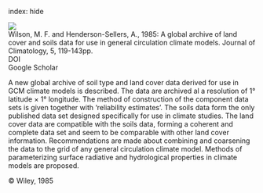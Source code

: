 index: hide

<div class="Citation">
    <div class="Citation-thumb CitationThumb-linked"  data-href="https://doi.org/10.1002/joc.3370050202">
      <img src="https://static.claimspace.cloud/climate-study-static/refs/thumbs/5/Wilson_and_HendersonSellers_1985-thumb.png" />
    </div>

  <div class="Citation-body">
    <div class="Citation-text">Wilson, M. F. and Henderson-Sellers, A., 1985: A global archive of land cover and soils data for use in general circulation climate models. <span class="Article-journal">Journal of Climatology, </span><span class="Article-volume">5, </span>119-143pp.</div>
    <div class="Citation-links">
      <div class="CitationLink" data-href="https://doi.org/10.1002/joc.3370050202">
        <div class="CitationLink-icon CitationLink-Doi"></div>
        <div class="CitationLink-text">DOI</div>
      </div>
      <div class="CitationLink" data-href="https://scholar.google.com/scholar?q=10.1002/joc.3370050202">
        <div class="CitationLink-icon CitationLink-Scholar"></div>
        <div class="CitationLink-text">Google Scholar</div>
      </div>
    </div>
  </div>
</div>

A new global archive of soil type and land cover data derived for use in GCM climate models is described. The data are archived al a resolution of 1° latitude × 1° longitude. The method of construction of the component data sets is given together with ‘reliability estimates’. The soils data form the only published data set designed specifically for use in climate studies. The land cover data are compatible with the soils data, forming a coherent and complete data set and seem to be comparable with other land cover information. Recommendations are made about combining and coarsening the data to the grid of any general circulation climate model. Methods of parameterizing surface radiative and hydrological properties in climate models are proposed.

<div class="Citation-copy">
&copy; Wiley, 1985
</div>